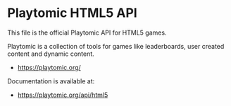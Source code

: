 # Playtomic HTML5 API

This file is the official Playtomic API for HTML5 games.

Playtomic is a collection of tools for games like leaderboards, user
created content and dynamic content.

  - https://playtomic.org/

Documentation is available at:

  - https://playtomic.org/api/html5
